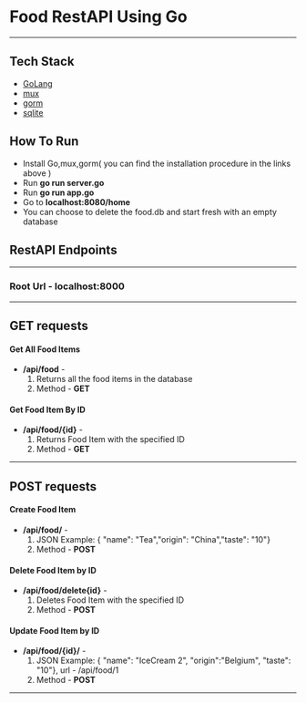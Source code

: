 # Food RestAPI Using Go
****************************************************
## Tech Stack
* [GoLang](https://golang.org/)
* [mux](https://github.com/gorilla/mux)
* [gorm](https://github.com/jinzhu/gorm)
* [sqlite](https://www.sqlite.org/index.html)

## How To Run

* Install Go,mux,gorm( you can find the installation procedure in the links above )
* Run **go run server.go**
* Run **go run app.go**
* Go to **localhost:8080/home**
* You can choose to delete the food.db and start fresh with an empty database


## RestAPI Endpoints
****************************************************
### Root Url - localhost:8000

****************************************************
## GET requests

#### Get All Food Items
* **/api/food** - 
  1. Returns all the food items in the database
  2. Method - **GET**

#### Get Food Item By ID
* **/api/food/{id}** -
  1. Returns Food Item with the specified ID
  2. Method - **GET**
  
****************************************************
## POST requests

#### Create Food Item
* **/api/food/** -
  1. JSON Example: { 	"name": "Tea","origin": "China","taste": "10"}
  2. Method - **POST**

#### Delete Food Item by ID
* **/api/food/delete{id}** -
  1. Deletes Food Item with the specified ID
  2. Method - **POST**

#### Update Food Item by ID
* **/api/food/{id}/** -
  1. JSON Example: { "name": "IceCream 2", "origin":"Belgium", "taste": "10"}, url - /api/food/1
  2. Method - **POST**
****************************************************
  
  
